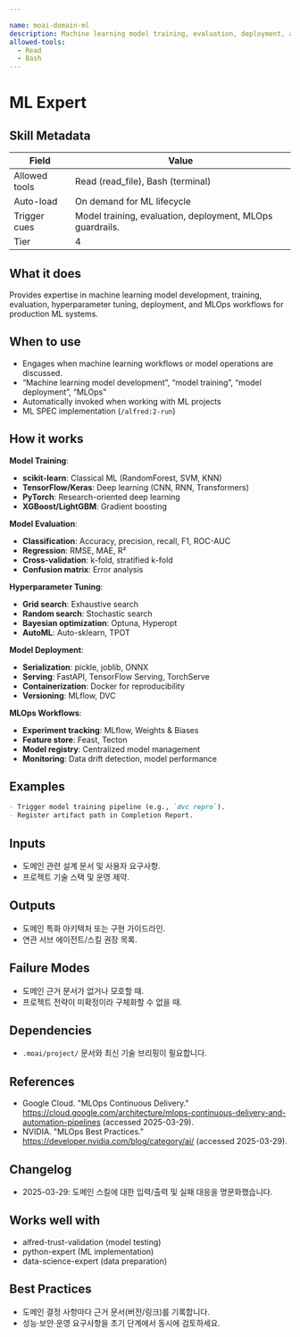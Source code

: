 ```yaml
---

name: moai-domain-ml
description: Machine learning model training, evaluation, deployment, and MLOps workflows. Use when working on machine learning pipelines scenarios.
allowed-tools:
  - Read
  - Bash
---
```


# ML Expert

## Skill Metadata
| Field | Value |
| ----- | ----- |
| Allowed tools | Read (read_file), Bash (terminal) |
| Auto-load | On demand for ML lifecycle |
| Trigger cues | Model training, evaluation, deployment, MLOps guardrails. |
| Tier | 4 |

## What it does

Provides expertise in machine learning model development, training, evaluation, hyperparameter tuning, deployment, and MLOps workflows for production ML systems.

## When to use

- Engages when machine learning workflows or model operations are discussed.
- “Machine learning model development”, “model training”, “model deployment”, “MLOps”
- Automatically invoked when working with ML projects
- ML SPEC implementation (`/alfred:2-run`)

## How it works

**Model Training**:
- **scikit-learn**: Classical ML (RandomForest, SVM, KNN)
- **TensorFlow/Keras**: Deep learning (CNN, RNN, Transformers)
- **PyTorch**: Research-oriented deep learning
- **XGBoost/LightGBM**: Gradient boosting

**Model Evaluation**:
- **Classification**: Accuracy, precision, recall, F1, ROC-AUC
- **Regression**: RMSE, MAE, R²
- **Cross-validation**: k-fold, stratified k-fold
- **Confusion matrix**: Error analysis

**Hyperparameter Tuning**:
- **Grid search**: Exhaustive search
- **Random search**: Stochastic search
- **Bayesian optimization**: Optuna, Hyperopt
- **AutoML**: Auto-sklearn, TPOT

**Model Deployment**:
- **Serialization**: pickle, joblib, ONNX
- **Serving**: FastAPI, TensorFlow Serving, TorchServe
- **Containerization**: Docker for reproducibility
- **Versioning**: MLflow, DVC

**MLOps Workflows**:
- **Experiment tracking**: MLflow, Weights & Biases
- **Feature store**: Feast, Tecton
- **Model registry**: Centralized model management
- **Monitoring**: Data drift detection, model performance

## Examples
```markdown
- Trigger model training pipeline (e.g., `dvc repro`).
- Register artifact path in Completion Report.
```

## Inputs
- 도메인 관련 설계 문서 및 사용자 요구사항.
- 프로젝트 기술 스택 및 운영 제약.

## Outputs
- 도메인 특화 아키텍처 또는 구현 가이드라인.
- 연관 서브 에이전트/스킬 권장 목록.

## Failure Modes
- 도메인 근거 문서가 없거나 모호할 때.
- 프로젝트 전략이 미확정이라 구체화할 수 없을 때.

## Dependencies
- `.moai/project/` 문서와 최신 기술 브리핑이 필요합니다.

## References
- Google Cloud. "MLOps Continuous Delivery." https://cloud.google.com/architecture/mlops-continuous-delivery-and-automation-pipelines (accessed 2025-03-29).
- NVIDIA. "MLOps Best Practices." https://developer.nvidia.com/blog/category/ai/ (accessed 2025-03-29).

## Changelog
- 2025-03-29: 도메인 스킬에 대한 입력/출력 및 실패 대응을 명문화했습니다.

## Works well with

- alfred-trust-validation (model testing)
- python-expert (ML implementation)
- data-science-expert (data preparation)

## Best Practices
- 도메인 결정 사항마다 근거 문서(버전/링크)를 기록합니다.
- 성능·보안·운영 요구사항을 초기 단계에서 동시에 검토하세요.
